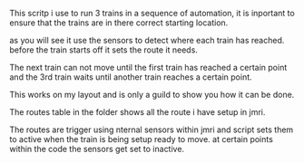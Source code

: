 This scritp i use to run 3 trains in a sequence of automation, it is inportant to ensure that the trains are in there correct starting location.

as you will see it use the sensors to detect where each train has reached. before the train starts off it sets the route it needs.

The next train can not move until the first train has reached a certain point and the 3rd train waits until another train reaches a certain point.

This works on my layout and is only a guild to show you how it can be done.

The routes table in the folder shows all the route i have setup in jmri.

The routes are trigger using nternal sensors within jmri and script sets them to active when the train is being setup ready to move. at certain 
points within the code the sensors get set to inactive.
